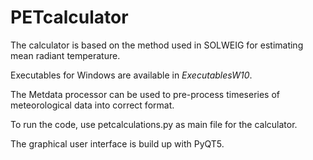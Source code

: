 # PETcalculator
The calculator is based on the method used in SOLWEIG for estimating mean radiant temperature.

Executables for Windows are available in *ExecutablesW10*.

The Metdata processor can be used to pre-process timeseries of meteorological data into correct format.

To run the code, use petcalculations.py as main file for the calculator. 

The graphical user interface is build up with PyQT5.
 
